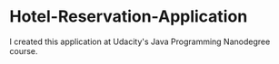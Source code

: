 # Hotel-Reservation-Application
I created this application at Udacity's Java Programming Nanodegree course.
